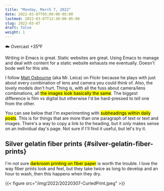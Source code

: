 ```yaml
---
title: "Monday, March 7, 2022"
date: 2022-03-07T05:09:00-05:00
lastmod: 2022-03-07T12:30:00-05:00
slug: 2022-03-07
draft: false
weight: 1
---
```


☁️   Overcast +35°F

Writing in Emacs is great. Static websites are great. Using Emacs to manage and deal with content for a static website exhausts me eventually. Doesn't bode well for this site.

I follow [Matt Osbourne](https://flickr.com/photos/32681588@N03/) (aka Mr. Leica) on Flickr because he plays with just about every combination of lens and camera you could think of. Also, the lovely models don't hurt. Thing is, with all the fuss about camera/lens combinations, all <mark>the images look basically the same</mark>. The biggest difference is film vs digital but otherwise I'd be hard-pressed to tell one from the other.

You can see below that I'm experimenting with <mark>subheadings within daily posts</mark>. This is for things that are more than one paragraph of text or text and images. There's a way to copy a link to the heading, but it only makes sense on an individual day's page. Not sure if I'll find it useful, but let's try it.


## Silver gelatin fiber prints {#silver-gelatin-fiber-prints}

I'm not sure <mark>darkroom printing on fiber paper</mark> is worth the trouble. I love the way fiber prints look and feel, but they take twice as long to develop and an hour to wash, then this happens when they dry.

{{< figure src="/img/2022/20220307-CurledPrint.jpeg" >}}

[//]: # "Exported with love from a post written in Org mode"
[//]: # "- https://github.com/kaushalmodi/ox-hugo"
